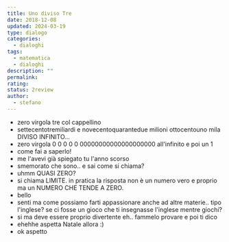 ```yaml
---
title: Uno diviso Tre
date: 2018-12-08
updated: 2024-03-19
type: dialogo
categories:
  - dialoghi
tags:
  - matematica
  - dialoghi
description: ""
permalink: 
rating: 
status: 2review
author:
  - stefano
---
```


- zero virgola tre col cappellino
- settecentotremiliardi e novecentoquarantedue milioni ottocentouno mila DIVISO INFINITO...
- zero virgola 0 0 0 0 0 00000000000000000000 all'infinito e poi un 1
- come fai a saperlo!
- me l'avevi già spiegato tu l'anno scorso
- smemorato che sono.. e sai come si chiama?
- uhmm QUASI ZERO?
- si chiama LIMITE. in pratica la risposta non è un numero vero e proprio ma un NUMERO CHE TENDE A ZERO.
- bello
- senti ma come possiamo farti appassionare anche ad altre materie.. tipo l'inglese? se ci fosse un gioco che ti insegnasse l'inglese mentre giochi?
- si ma deve essere proprio divertente eh.. fammelo provare e poi ti dico
- ehehhe aspetta Natale allora :)
- ok aspetto

